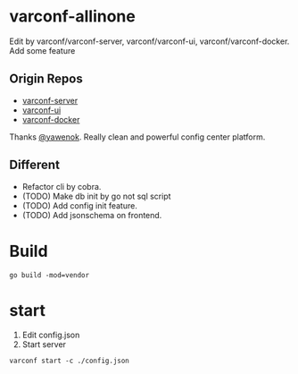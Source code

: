 # varconf-allinone
Edit by varconf/varconf-server, varconf/varconf-ui, varconf/varconf-docker. Add some feature

## Origin Repos
* [varconf-server](https://github.com/varconf/varconf-server)
* [varconf-ui](https://github.com/varconf/varconf-ui)
* [varconf-docker](https://github.com/varconf/varconf-docker)

Thanks [@yawenok](https://github.com/yawenok). Really clean and powerful config center platform.

## Different
* Refactor cli by cobra.
* (TODO) Make db init by go not sql script
* (TODO) Add config init feature.
* (TODO) Add jsonschema on frontend.

# Build
```
go build -mod=vendor
```

# start
1. Edit config.json
2. Start server
```
varconf start -c ./config.json
```


